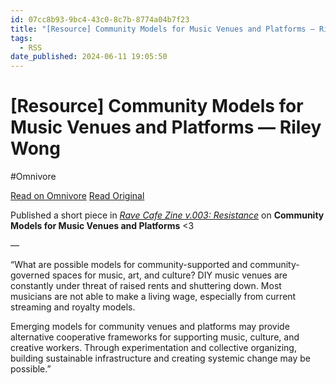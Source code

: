 ```yaml
---
id: 07cc8b93-9bc4-43c0-8c7b-8774a04b7f23
title: "[Resource] Community Models for Music Venues and Platforms — Riley Wong"
tags:
  - RSS
date_published: 2024-06-11 19:05:50
---
```


# [Resource] Community Models for Music Venues and Platforms — Riley Wong
#Omnivore

[Read on Omnivore](https://omnivore.app/me/resource-community-models-for-music-venues-and-platforms-riley-w-19009df9827)
[Read Original](https://www.rileynwong.com/blog/2024/6/11/resource-community-models-for-music-venues-and-platforms)



Published a short piece in [_Rave Cafe Zine v.003: Resistance_](https:&#x2F;&#x2F;rave.cafe&#x2F;) on **Community Models for Music Venues and Platforms** &lt;3 

—

“What are possible models for community-supported and community-governed spaces for music, art, and culture? DIY music venues are constantly under threat of raised rents and shuttering down. Most musicians are not able to make a living wage, especially from current streaming and royalty models.

Emerging models for community venues and platforms may provide alternative cooperative frameworks for supporting music, culture, and creative workers. Through experimentation and collective organizing, building sustainable infrastructure and creating systemic change may be possible.”